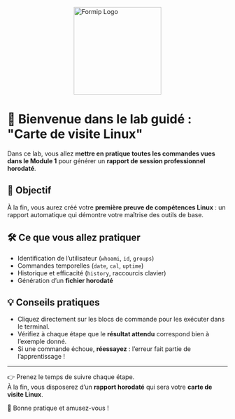<p>
  <img src="https://import.cdn.thinkific.com/147773%2Fcustom_site_themes%2Fid%2F2GAO8OwEQXuImF9PF9fA_FORMIP%20%28square%20png%29.png" alt="Formip Logo" width="200" style="display:block; margin:auto;"/>
</p>

# 🚀 Bienvenue dans le lab guidé : "Carte de visite Linux"

Dans ce lab, vous allez **mettre en pratique toutes les commandes vues dans le Module 1** pour générer un **rapport de session professionnel horodaté**.  

## 🎯 Objectif
À la fin, vous aurez créé votre **première preuve de compétences Linux** : un rapport automatique qui démontre votre maîtrise des outils de base.

## 🛠️ Ce que vous allez pratiquer
- Identification de l’utilisateur (`whoami`, `id`, `groups`)  
- Commandes temporelles (`date`, `cal`, `uptime`)  
- Historique et efficacité (`history`, raccourcis clavier)  
- Génération d’un **fichier horodaté**  

## 💡 Conseils pratiques
- Cliquez directement sur les blocs de commande pour les exécuter dans le terminal.  
- Vérifiez à chaque étape que le **résultat attendu** correspond bien à l’exemple donné.  
- Si une commande échoue, **réessayez** : l’erreur fait partie de l’apprentissage !

---

👉 Prenez le temps de suivre chaque étape.  
À la fin, vous disposerez d’un **rapport horodaté** qui sera votre **carte de visite Linux**.  

🎉 Bonne pratique et amusez-vous !
